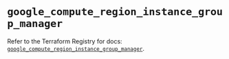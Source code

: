 # `google_compute_region_instance_group_manager`

Refer to the Terraform Registry for docs: [`google_compute_region_instance_group_manager`](https://registry.terraform.io/providers/hashicorp/google/5.20.0/docs/resources/compute_region_instance_group_manager).
